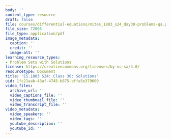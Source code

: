 ```yaml
---
body: ''
content_type: resource
draft: false
file: courses/differential-equations/mites_1803_s24_day30-problems-qa.pdf
file_size: 72005
file_type: application/pdf
image_metadata:
  caption: ''
  credit: ''
  image-alt: ''
learning_resource_types:
- Problem Sets with Solutions
license: https://creativecommons.org/licenses/by-nc-sa/4.0/
resourcetype: Document
title: 'ES.1803 S24: Class 30: Solutions'
uid: 1fc21aab-43af-4745-b875-bffa5e379609
video_files:
  archive_url: ''
  video_captions_file: ''
  video_thumbnail_file: ''
  video_transcript_file: ''
video_metadata:
  video_speakers: ''
  video_tags: ''
  youtube_description: ''
  youtube_id: ''
---
```

